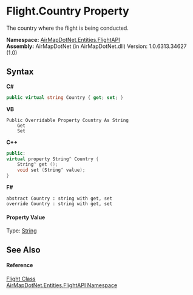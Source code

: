 # Flight.Country Property 
 

The country where the flight is being conducted.

**Namespace:**&nbsp;<a href="N_AirMapDotNet_Entities_FlightAPI">AirMapDotNet.Entities.FlightAPI</a><br />**Assembly:**&nbsp;AirMapDotNet (in AirMapDotNet.dll) Version: 1.0.6313.34627 (1.0)

## Syntax

**C#**<br />
``` C#
public virtual string Country { get; set; }
```

**VB**<br />
``` VB
Public Overridable Property Country As String
	Get
	Set
```

**C++**<br />
``` C++
public:
virtual property String^ Country {
	String^ get ();
	void set (String^ value);
}
```

**F#**<br />
``` F#
abstract Country : string with get, set
override Country : string with get, set
```


#### Property Value
Type: <a href="http://msdn2.microsoft.com/en-us/library/s1wwdcbf" target="_blank">String</a>

## See Also


#### Reference
<a href="T_AirMapDotNet_Entities_FlightAPI_Flight">Flight Class</a><br /><a href="N_AirMapDotNet_Entities_FlightAPI">AirMapDotNet.Entities.FlightAPI Namespace</a><br />